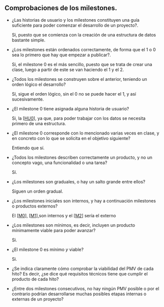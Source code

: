 ## Comprobaciones de los milestones.

- ¿Las historias de usuario y los milestones constituyen una guía suficiente para poder comenzar el desarrollo de un proyecto?.
    
    Si, puesto que se comienza con la creación de una estructura de datos bastante simple.
    
- ¿Los milestones están ordenados correctamente, de forma que el 1 o 0 sea lo primero que hay que empezar a publicar?.
    
    Si, el milestone 0 es el más sencillo, puesto que se trata de crear una clase, luego a partir de este se van haciendo el 1 y el 2.
    
- ¿Todos los milestones se construyen sobre el anterior, teniendo un orden lógico el desarrollo?
    
    Sí, sigue el orden lógico, sin el 0 no se puede hacer el 1, y así sucesivamente.
    
- ¿El milestone 0 tiene asignada alguna historia de usuario?
    
    Si, la [[HU0](https://github.com/MauronMP/PMP_IV/issues/7)], ya que, para poder trabajar con los datos se necesita primero de una estructura.
    
- ¿El milestone 0 corresponde con lo mencionado varias veces en clase, y en concreto con lo que se solicita en el objetivo siguiente?
    
    Entiendo que sí.
    
- ¿Todos los milestones describen correctamente un producto, y no un concepto vago, una funcionalidad o una tarea?
    
    Sí.
    
- ¿Los milestones son graduales, o hay un salto grande entre ellos?
    
    Siguen un orden gradual.
    
- ¿Los milestones iniciales son internos, y hay a continuación milestones o productos externos?
    
     El [[M0](https://github.com/MauronMP/PMP_IV/milestone/2)], [[M1](https://github.com/MauronMP/PMP_IV/milestone/7)],son internos y el [[M2](https://github.com/MauronMP/PMP_IV/milestone/8)] sería el externo
    
- ¿Los milestones son mínimos, es decir, incluyen un producto mínimamente viable para poder avanzar?
    
    Si.
    
- ¿El milestone 0 es mínimo *y* viable?
    
    Si.
    
- ¿Se indica claramente cómo comprobar la viabilidad del PMV de cada hito? Es decir, ¿se dice qué requisitos técnicos tiene que cumplir el producto de cada hito?
- ¿Entre dos milestones consecutivos, no hay ningún PMV posible o por el contrario podrían desarrollarse muchas posibles etapas internas o externas de un proyecto?